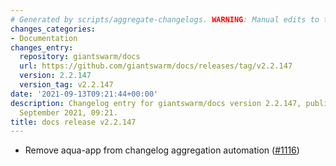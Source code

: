 ```yaml
---
# Generated by scripts/aggregate-changelogs. WARNING: Manual edits to this files will be overwritten.
changes_categories:
- Documentation
changes_entry:
  repository: giantswarm/docs
  url: https://github.com/giantswarm/docs/releases/tag/v2.2.147
  version: 2.2.147
  version_tag: v2.2.147
date: '2021-09-13T09:21:44+00:00'
description: Changelog entry for giantswarm/docs version 2.2.147, published on 13
  September 2021, 09:21.
title: docs release v2.2.147
---
```


- Remove aqua-app from changelog aggregation automation ([#1116](https://github.com/giantswarm/docs/pull/1116))
